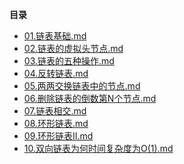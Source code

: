 **目录**

- [01.链表基础.md](01.链表基础.md)
- [02.链表的虚拟头节点.md](02.链表的虚拟头节点.md)
- [03.链表的五种操作.md](03.链表的五种操作.md)
- [04.反转链表.md](04.反转链表.md)
- [05.两两交换链表中的节点.md](05.两两交换链表中的节点.md)
- [06.删除链表的倒数第N个节点.md](06.删除链表的倒数第N个节点.md)
- [07.链表相交.md](07.链表相交.md)
- [08.环形链表.md](08.环形链表.md)
- [09.环形链表II.md](09.环形链表II.md)
- [10.双向链表为何时间复杂度为O(1).md](10.双向链表为何时间复杂度为O(1).md)